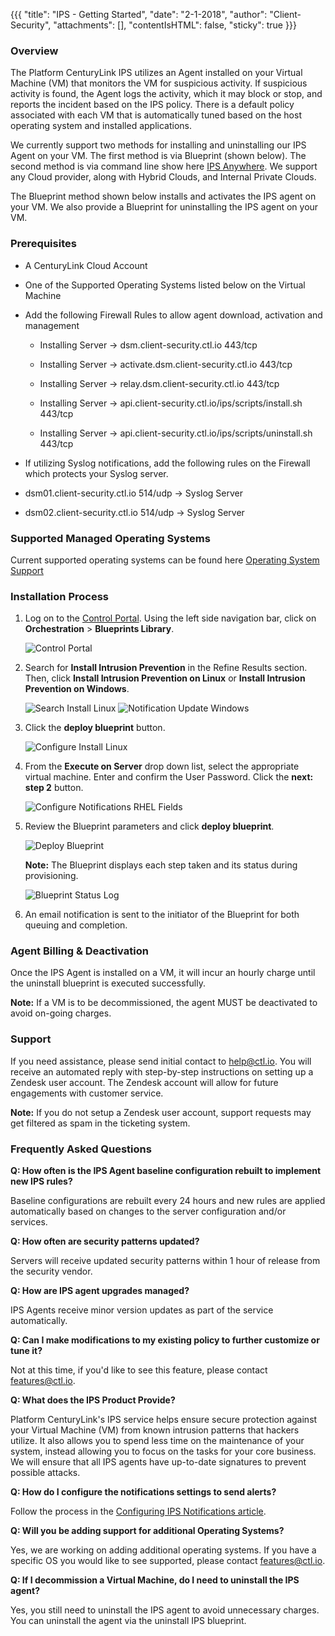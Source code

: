 {{{
  "title": "IPS - Getting Started",
  "date": "2-1-2018",
  "author": "Client-Security",
  "attachments": [],
  "contentIsHTML": false,
  "sticky": true
}}}

### Overview
The Platform CenturyLink IPS utilizes an Agent installed on your Virtual Machine (VM) that monitors the VM for suspicious activity. If suspicious activity is found, the Agent logs the activity, which it may block or stop, and reports the incident based on the IPS policy. There is a default policy associated with each VM that is automatically tuned based on the host operating system and installed applications.

We currently support two methods for installing and uninstalling our IPS Agent on your VM.  The first method is via Blueprint (shown below).  The second method is via command line show here [IPS Anywhere](../Security/ipsAnywhere.md). We support any Cloud provider, along with Hybrid Clouds, and Internal Private Clouds.

The Blueprint method shown below installs and activates the IPS agent on your VM. We also provide a Blueprint for uninstalling the IPS agent on your VM.

### Prerequisites
* A CenturyLink Cloud Account
* One of the Supported Operating Systems listed below on the Virtual Machine
* Add the following Firewall Rules to allow agent download, activation and management

  * Installing Server -> dsm.client-security.ctl.io 443/tcp

  * Installing Server -> activate.dsm.client-security.ctl.io 443/tcp

  * Installing Server -> relay.dsm.client-security.ctl.io 443/tcp

  * Installing Server -> api.client-security.ctl.io/ips/scripts/install.sh 443/tcp

  * Installing Server -> api.client-security.ctl.io/ips/scripts/uninstall.sh 443/tcp

*  If utilizing Syslog notifications, add the following rules on the Firewall which protects your Syslog server.

  * dsm01.client-security.ctl.io 514/udp -> Syslog Server

  * dsm02.client-security.ctl.io 514/udp -> Syslog Server


### Supported Managed Operating Systems
Current supported operating systems can be found here [Operating System Support](../Security/supported-ips-oses.md)

### Installation Process

1. Log on to the [Control Portal](https://control.ctl.io/). Using the left side navigation bar, click on **Orchestration** > **Blueprints Library**.

    ![Control Portal](../images/client-security/IPSblueprintcontrolportal.png)

2. Search for **Install Intrusion Prevention** in the Refine Results section. Then, click **Install Intrusion Prevention on Linux** or **Install Intrusion Prevention on Windows**.  

    ![Search Install Linux](../images/client-security/gettingIPS_rhel_blueprintname.png) ![Notification Update Windows](../images/client-security/gettingIPS_windows_blueprintname.png)

3. Click the **deploy blueprint** button.  

    ![Configure Install Linux](../images/client-security/gettingIPS_rhel_configure.png)

4. From the **Execute on Server** drop down list, select the appropriate virtual machine. Enter and confirm the User Password.  Click the **next: step 2** button.  

    ![Configure Notifications RHEL Fields](../images/client-security/gettingIPS_rhel_blueprintfields.png)

5. Review the Blueprint parameters and click **deploy blueprint**.  

    ![Deploy Blueprint](../images/client-security/gettingIPS_rhel_deploy.png)

    **Note:** The Blueprint displays each step taken and its status during provisioning.  

    ![Blueprint Status Log](../images/client-security/gettingIPS_rhel_logstatus.png)

6. An email notification is sent to the initiator of the Blueprint for both queuing and completion.

### Agent Billing & Deactivation

Once the IPS Agent is installed on a VM, it will incur an hourly charge until the uninstall blueprint is executed successfully.

**Note:** If a VM is to be decommissioned, the agent MUST be deactivated to avoid on-going charges.

### Support

If you need assistance, please send initial contact to [help@ctl.io](mailto:help@ctl.io). You will receive an automated reply with step-by-step instructions on setting up a Zendesk user account. The Zendesk account will allow for future engagements with customer service.

**Note:** If you do not setup a Zendesk user account, support requests may get filtered as spam in the ticketing system.

### Frequently Asked Questions

**Q: How often is the IPS Agent baseline configuration rebuilt to implement new IPS rules?**

Baseline configurations are rebuilt every 24 hours and new rules are applied automatically based on changes to the server configuration and/or services.

**Q: How often are security patterns updated?**

Servers will receive updated security patterns within 1 hour of release from the security vendor.

**Q: How are IPS agent upgrades managed?**

IPS Agents receive minor version updates as part of the service automatically. 

**Q: Can I make modifications to my existing policy to further customize or tune it?**

Not at this time, if you'd like to see this feature, please contact [features@ctl.io](mailto:features@ctl.io).

**Q: What does the IPS Product Provide?**

Platform CenturyLink's IPS service helps ensure secure protection against your Virtual Machine (VM) from known intrusion patterns that hackers utilize. It also allows you to spend less time on the maintenance of your system, instead allowing you to focus on the tasks for your core business.  We will ensure that all IPS agents have up-to-date signatures to prevent possible attacks.

**Q: How do I configure the notifications settings to send alerts?**

Follow the process in the [Configuring IPS Notifications article](configuring-ips-notifications.md).

**Q: Will you be adding support for additional Operating Systems?**

Yes, we are working on adding additional operating systems. If you have a specific OS you would like to see supported, please contact features@ctl.io.

**Q: If I decommission a Virtual Machine, do I need to uninstall the IPS agent?**

Yes, you still need to uninstall the IPS agent to avoid unnecessary charges. You can uninstall the agent via the uninstall IPS blueprint.
